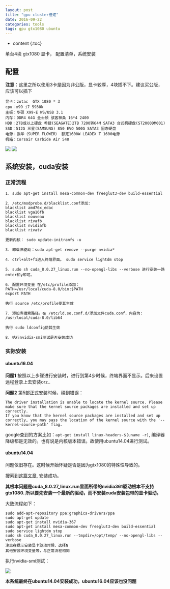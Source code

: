 ```yaml
---
layout: post
title: "gpu cluster搭建"
date: 2016-09-22
categories: tools
tags: gpu gtx1080 ubuntu
---
```

* content
{:toc}

单台4块 gtx1080 显卡， 配置清单，系统安装



## 配置

**注意**：这里之所以使用3卡是因为非公版，显卡较厚，4块插不下。建议买公版，应该可以插下

```
显卡：zotac  GTX 1080 * 3 
cpu：x99 i7 5930k 
主板：华硕 X99-E WS/USB 3.1
内存：DDR4 64G 金士顿 骇客神条 16*4 2400 
HDD：2TB或以上硬盘 希捷(SEAGATE)2TB 7200转64M SATA3 台式机硬盘(ST2000DM001)
SSD：512G 三星(SAMSUNG) 850 EVO 500G SATA3 固态硬盘
电源：振华（SUPER FLOWER） 额定1600W LEADEX T 1600电源 
机箱：Corsair Carbide Air 540  
```

![](http://vsooda.github.io/assets/gpu_cluster/inside.jpg)
![](http://vsooda.github.io/assets/gpu_cluster/front.jpg)



## 系统安装，cuda安装

### 正常流程

```
1. sudo apt-get install mesa-common-dev freeglut3-dev build-essential

2. /etc/modprobe.d/blacklist.conf添加:
blacklist amd76x_edac
blacklist vga16fb
blacklist nouveau
blacklist rivafb
blacklist nvidiafb
blacklist rivatv

更新内核： sudo update-initramfs -u

3. 卸载旧驱动：sudo apt-get remove --purge nvidia*

4. ctrl+alt+f1进入终端界面。 sudo service lightdm stop

5. sudo sh cuda_8.0.27_linux.run --no-opengl-libs --verbose 进行安装一路enter和y即可。

6. 配置环境变量 在/etc/profile添加： 
PATH=/usr/local/cuda-8.0/bin:$PATH
export PATH

执行 source /etc/profile使其生效

7. 添加库搜索路径。在 /etc/ld.so.conf.d/添加文件cuda.conf，内容为: 
/usr/local/cuda-8.0/lib64

执行 sudo ldconfig使其生效

8. 执行nvidia-smi测试是否安装成功
```

### 实际安装

#### ubuntu16.04

**问题1** 按照以上步骤进行安装时，进行到第4步时候，终端界面不显示。后来设置远程登录上去安装orz..

**问题2** 第5部正式安装时候，碰到错误：

```
The driver installation is unable to locate the kernel source. Please make sure that the kernel source packages are installed and set up correctly.
If you know that the kernel source packages are installed and set up correctly, you may pass the location of the kernel source with the '--kernel-source-path' flag.
```

google查到的方案比如：`apt-get install linux-headers-$(uname -r)`, 编译器降级都是无效的。也有说是内核版本错误。故使用ubuntu14.04进行测试。

#### ubuntu14.04

问题依旧存在。这时候开始怀疑是否是因为gtx1080的特殊性导致的。

搜索到[这篇文章](http://textminingonline.com/dive-into-tensorflow-part-iii-gtx-1080-ubuntu16-04-cuda8-0-cudnn5-0-tensorflow), 安装成功。

**其根本问题是cuda_8.0.27_linux.run里面所带的nvidia361驱动根本不支持gtx1080. 所以要先安装一个最新的驱动，而不安装cuda安装包带的显卡驱动。**

大致流程如下：

```
sudo add-apt-repository ppa:graphics-drivers/ppa
sudo apt-get update
sudo apt-get install nvidia-367
sudo apt-get install mesa-common-dev freeglut3-dev build-essential 
sudo service lightdm stop
sudo sh cuda_8.0.27_linux.run --tmpdir=/opt/temp/ --no-opengl-libs --verbose
注意在提示安装显卡驱动时候，选择N
其他安装环境变量等，与正常流程相同
```

执行nvidia-smi测试：

![](http://vsooda.github.io/assets/gpu_cluster/nvidiasmi.jpg)

**本系统最终在ubuntu14.04安装成功，ubuntu16.04应该也没问题**


